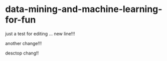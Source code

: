 # data-mining-and-machine-learning-for-fun

just a test for editing ...
new line!!!

another change!!!

desctop chang!!
